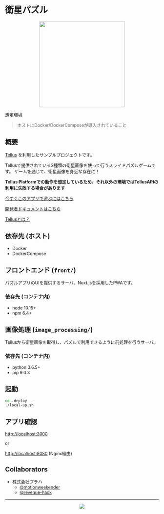 # 衛星パズル

<p align="center">
  <a href="https://satellite-puzzle.app.tellusxdp.com">
    <img src="https://user-images.githubusercontent.com/39848573/52912781-9cc65580-32f9-11e9-892b-83c71efce7ef.png" width="280">
  </a>
</p>

想定環境

> ホストにDocker/DockerComposeが導入されていること


## 概要
[Tellus](https://www.tellusxdp.com) を利用したサンプルプロジェクトです。

Tellusで提供されている2種類の衛星画像を使って行うスライドパズルゲームです。
ゲームを通じて、衛星画像を身近な存在に！

**Tellus Platformでの動作を想定しているため、それ以外の環境ではTellusAPIの利用に失敗する場合があります**

[今すぐこのアプリで遊ぶにはこちら](https://satellite-puzzle.app.tellusxdp.com)

[開発者ドキュメントはこちら](https://tellusxdp.github.io/satellite-puzzle/)

[Tellusとは？](https://www.tellusxdp.com)


## 依存先 (ホスト)
* Docker
* DockerCompose


## フロントエンド (`front/`)
パズルアプリのUIを提供するサーバ。Nuxt.jsを採用したPWAです。

### 依存先 (コンテナ内)
* node 10.15+
* npm 6.4+


## 画像処理 (`image_processing/`)
Tellusから衛星画像を取得し、パズルで利用できるように前処理を行うサーバ。

### 依存先 (コンテナ内)
* python 3.6.5+
* pip 9.0.3


## 起動
``` bash
cd .deploy
./local-up.sh
```

## アプリ確認
[http://localhost:3000](http://localhost:3000)

or

[http://localhost:8080](http://localhost:8080) (Nginx経由)


## Collaborators
* 株式会社プラハ
  * [@motionweekender](https://www.instagram.com/motionweekender/)
  * [@revenue-hack](https://github.com/revenue-hack)


-----


<p align="center">
  <a href="https://www.tellusxdp.com">
    <img src="https://user-images.githubusercontent.com/3175456/53102763-b53fa580-356f-11e9-94d5-a934d220c6fa.png">
  </a>
</p>

